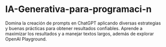 # IA-Generativa-para-programaci-n
Domina la creación de prompts en ChatGPT aplicando diversas estrategias y buenas prácticas para obtener resultados confiables. Aprende a maximizar los resultados y a manejar textos largos, además de explorar OpenAI Playground. 
